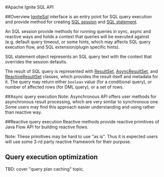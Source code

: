 #Apache Ignite SQL API

##Overview
[IgniteSql]('IgniteSql') interface is an entry point for SQL query execution and provide method for creating [SQL session](Session.java) 
and [SQL statement](Statement.java).
 
An SQL session provide methods for running queries in sync, async and reactive ways and holds a context that queries will be executed against
(e.g. default query timeout, or some hints, which may affects SQL query execution flow, and SQL extension/plugin specific hints).
   
SQL statement object represents an SQL query text with the context that overrides the session defaults.

The result of SQL query is represented with [ResultSet](ResultSet.java), [AsyncResultSet](./async/AsyncResultSet.java),
and [ReactiveResultSet](./reactive/ReactiveResultSet.java) classes, which provides the result itself and metadata for it.
The query may return either `boolean` value (for a conditional query), or number of affected rows (for DML query), or a set of rows. 

##Async query execution
Note: Asynchronous API offers user methods for asynchronous result processing, which are very similar to synchronous one. Some users may
find this approach easier understanding and using rather than reactive way.

##Reactive query execution
Reactive methods provide reactive primitives of Java Flow API for building reactive flows.
 
Note: These primitives may be hard to use "as is". Thus it is expected users will use some 3-rd party reactive framework for their purpose.   

## Query execution optimization
TBD: cover "query plan caching" topic.

    
